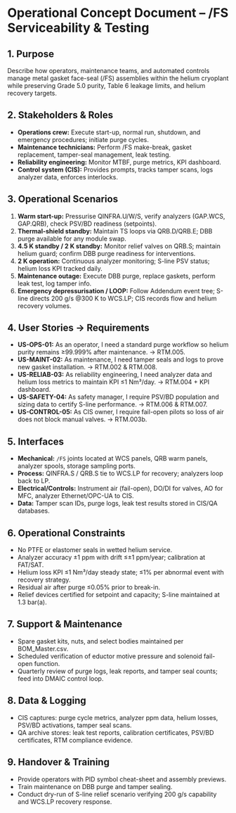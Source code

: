 
# Operational Concept Document – /FS Serviceability & Testing

## 1. Purpose
Describe how operators, maintenance teams, and automated controls manage metal gasket face-seal (/FS) assemblies within the helium cryoplant while preserving Grade 5.0 purity, Table 6 leakage limits, and helium recovery targets.

## 2. Stakeholders & Roles
- **Operations crew:** Execute start-up, normal run, shutdown, and emergency procedures; initiate purge cycles.  
- **Maintenance technicians:** Perform /FS make-break, gasket replacement, tamper-seal management, leak testing.  
- **Reliability engineering:** Monitor MTBF, purge metrics, KPI dashboard.  
- **Control system (CIS):** Provides prompts, tracks tamper scans, logs analyzer data, enforces interlocks.

## 3. Operational Scenarios
1. **Warm start-up:** Pressurise QINFRA.U/W/S, verify analyzers (GAP.WCS, GAP.QRB), check PSV/BD readiness (setpoints).  
2. **Thermal-shield standby:** Maintain TS loops via QRB.D/QRB.E; DBB purge available for any module swap.  
3. **4.5 K standby / 2 K standby:** Monitor relief valves on QRB.S; maintain helium guard; confirm DBB purge readiness for interventions.  
4. **2 K operation:** Continuous analyzer monitoring; S-line PSV status; helium loss KPI tracked daily.  
5. **Maintenance outage:** Execute DBB purge, replace gaskets, perform leak test, log tamper info.  
6. **Emergency depressurisation / LOOP:** Follow Addendum event tree; S-line directs 200 g/s @300 K to WCS.LP; CIS records flow and helium recovery volumes.

## 4. User Stories → Requirements
- **US-OPS-01:** As an operator, I need a standard purge workflow so helium purity remains ≥99.999% after maintenance. → RTM.005.  
- **US-MAINT-02:** As maintenance, I need tamper seals and logs to prove new gasket installation. → RTM.002 & RTM.008.  
- **US-RELIAB-03:** As reliability engineering, I need analyzer data and helium loss metrics to maintain KPI ≤1 Nm³/day. → RTM.004 + KPI dashboard.  
- **US-SAFETY-04:** As safety manager, I require PSV/BD population and sizing data to certify S-line performance. → RTM.006 & RTM.007.  
- **US-CONTROL-05:** As CIS owner, I require fail-open pilots so loss of air does not block manual valves. → RTM.003b.

## 5. Interfaces
- **Mechanical:** `/FS` joints located at WCS panels, QRB warm panels, analyzer spools, storage sampling ports.  
- **Process:** QINFRA.S / QRB.S tie to WCS.LP for recovery; analyzers loop back to LP.  
- **Electrical/Controls:** Instrument air (fail-open), DO/DI for valves, AO for MFC, analyzer Ethernet/OPC-UA to CIS.  
- **Data:** Tamper scan IDs, purge logs, leak test results stored in CIS/QA databases.

## 6. Operational Constraints
- No PTFE or elastomer seals in wetted helium service.  
- Analyzer accuracy ±1 ppm with drift ≤±1 ppm/year; calibration at FAT/SAT.  
- Helium loss KPI ≤1 Nm³/day steady state; ≤1% per abnormal event with recovery strategy.  
- Residual air after purge ≤0.05% prior to break-in.  
- Relief devices certified for setpoint and capacity; S-line maintained at 1.3 bar(a).

## 7. Support & Maintenance
- Spare gasket kits, nuts, and select bodies maintained per BOM_Master.csv.  
- Scheduled verification of eductor motive pressure and solenoid fail-open function.  
- Quarterly review of purge logs, leak reports, and tamper seal counts; feed into DMAIC control loop.

## 8. Data & Logging
- CIS captures: purge cycle metrics, analyzer ppm data, helium losses, PSV/BD activations, tamper seal scans.  
- QA archive stores: leak test reports, calibration certificates, PSV/BD certificates, RTM compliance evidence.

## 9. Handover & Training
- Provide operators with PID symbol cheat-sheet and assembly previews.  
- Train maintenance on DBB purge and tamper sealing.  
- Conduct dry-run of S-line relief scenario verifying 200 g/s capability and WCS.LP recovery response.
